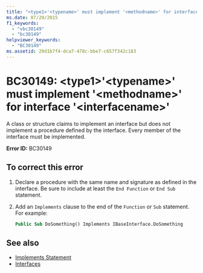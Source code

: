 ```yaml
---
title: "<type1>'<typename>' must implement '<methodname>' for interface '<interfacename>'"
ms.date: 07/20/2015
f1_keywords:
  - "vbc30149"
  - "bc30149"
helpviewer_keywords:
  - "BC30149"
ms.assetid: 29d1b7f4-dca7-478c-bbe7-c657f342c183
---
```

# BC30149: \<type1>'\<typename>' must implement '\<methodname>' for interface '\<interfacename>'

A class or structure claims to implement an interface but does not implement a procedure defined by the interface. Every member of the interface must be implemented.

 **Error ID:** BC30149

## To correct this error

1. Declare a procedure with the same name and signature as defined in the interface. Be sure to include at least the `End Function` or `End Sub` statement.

2. Add an `Implements` clause to the end of the `Function` or `Sub` statement. For example:

    ```vb
    Public Sub DoSomething() Implements IBaseInterface.DoSomething
    ```

## See also

- [Implements Statement](../statements/implements-statement.md)
- [Interfaces](../../programming-guide/language-features/interfaces/index.md)
